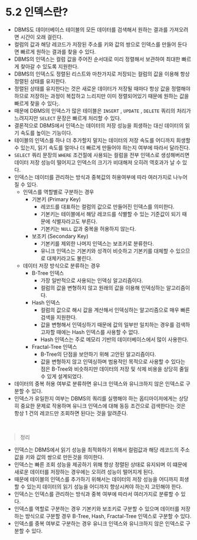 # 5.2 인덱스란?

- DBMS도 데이터베이스 테이블의 모든 데이터를 검색해서 원하는 결과를 가져오려면 시간이 오래 걸린다.
- 컬럼의 값과 해당 레코드가 저장된 주소를 키와 값의 쌍으로 인덱스를 만들어 둔다면 빠르게 원하는 결과를 찾을 수 있다.
- DBMS의 인덱스는 컬럼 값을 주어진 순서대로 미리 정렬해서 보관하여 최대한 빠르게 찾아갈 수 있도록 지원한다.
- DBMS의 인덱스도 정렬된 리스트와 마찬가지로 저장되는 컬럼의 값을 이용해 항상 정렬된 상태를 유지한다.
- 정렬된 상태를 유지한다는 것은 새로운 데이터가 저장될 때마다 항상 값을 정렬해야 하므로 저장하는 과정이 복잡하고 느리지만 이미 정렬되어있기 때문에 원하는 값을 빠르게 찾을 수 있다;.
- 때문에 DBMS의 인덱스가 많은 테이블은 `INSERT` , `UPDATE` , `DELETE` 쿼리의 처리가 느려지지만 `SELECT` 문장은 빠르게 처리할 수 있다.
- 결론적으로 DBMS에서 인덱스는 데이터의 저장 성능을 희생하는 대신 데이터의 읽기 속도를 높이는 기능이다.
- 테이블의 인덱스를 하나 더 추가할지 말지는 데이터의 저장 속도를 어디까지 희생할 수 있는지, 읽기 속도를 얼마나 더 빠르게 만들어야 하는지 여부에 따라서 달라진다.
- `SELECT` 쿼리 문장의 `WHERE` 조건절에 사용되는 컬럼을 전부 인덱스로 생성해버리면 데이터 저장 성능이 떨어지고 인덱스의 크기가 비대해져 오히려 역호과가 날 수 있다.
- 인덱스는 데이터를 관리하는 방식과 중복값의 허용여부에 따라 여러가지로 나누어질 수 있다.
    - 인덱스를 역할별로 구분하는 경우
        - 기본키 (Primary Key)
            - 레코드를 대표하는 컬럼의 값으로 만들어진 인덱스를 의미한다.
            - 기본키는 테이블에서 해당 레코드를 식별할 수 있는 기준값이 되기 때문에 식별자라고도 부른다.
            - 기본키는 `NULL` 값과 중복을 허용하지 않는다.
        - 보조키 (Secondary Key)
            - 기본키를 제외한 나머지 인덱스는 보조키로 분류한다.
            - 유니크 인덱스는 기본키와 성격이 비슷하고 기본키를 대체할 수 있으므로 대체키라고도 불린다.
    - 데이터 저장 방식으로 분류하는 경우
        - B-Tree 인덱스
            - 가장 일반적으로 사용되는 인덱싱 알고리즘이다.
            - 컬럼의 값을 변형하지 않고 원래의 값을 이용해 인덱싱하는 알고리즘이다.
        - Hash 인덱스
            - 컬럼의 값으로 해시 값을 계산해서 인덱싱하는 알고리즘으로 매우 빠른 검색을 지원한다.
            - 값을 변형해서 인덱싱하기 때문에 값의 일부만 일치하는 경우를 검색하고자할 때에는 Hash 인덱스를 사용할 수 없다.
            - Hash 인덱스는 주로 메모리 기반의 데이터베이스에서 많이 사용한다.
        - Fractal-Tree 인덱스
            - B-Tree의 단점을 보안하기 위해 고안된 알고리즘이다.
            - 값을 변형하지 않고 인덱싱하며 범용적인 목적으로 사용할 수 있다는 점은 B-Tree와 비슷하지만 데이터의 저장 및 삭제 비용을 상당히 줄일 수 있게 설계되었다.
- 데이터의 중복 허용 여부로 분류하면 유니크 인덱스와 유니크하지 않은 인덱스로 구분할 수 있다.
- 인덱스가 유일한지 여부는 DBMS의 쿼리를 실행해야 하는 옵티마이저에게는 상당히 중요한 문제로 작용하며 유니크 인덱스에 대해 동등 조건으로 검색한다는 것은 항상 1 건의 레코드만 조회하면 된다는 것을 알려준다.

<br>

> 정리

- 인덱스는 DBMS에서 읽기 성능을 최적화하기 위해서 컬럼값과 해당 레코드의 주소 값을 키와 값의 쌍으로 만든것을 의미한다.
- 인덱스는 빠른 조회 성능을 제공하기 위해 항상 정렬된 상태로 유지되며 이 떄문에 새로운 데이터를 저장하는 경우에는 오히려 성능이 떨어지게 된다.
- 때문에 테이블의 인덱스를 추가하기 위해서는 데이터의 저장 성능을 어디까지 희생할 수 있는지 데이터의 읽기 성능을 어디까지 향상시켜야 하는지 고민해야 한다.
- 인덱스는 인덱스를 관리하는 방식과 중복 여부에 따라서 여러가지로 분류할 수 있다.
- 인덱스를 역할로 구분하는 경우 기본키와 보조키로 구분할 수 있으며 데이터를 저장하는 방식으로 구분할 경우 B-Tree, Hash, Fractal-Tree 인덱스로 구분할 수 있다.
- 인덱스를 중복 여부로 구분하는 경우 유니크 인덱스와 유니크하지 않은 인덱스로 구분할 수 있다.
